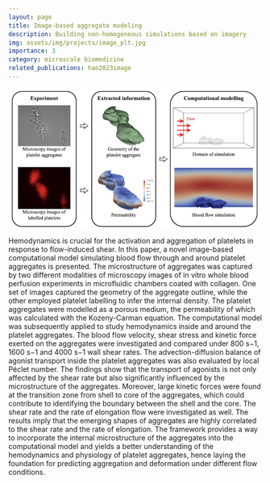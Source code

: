 ```yaml
---
layout: page
title: Image-based aggregate modeling
description: Building non-homogeneous simulations based on imagery
img: assets/img/projects/image_plt.jpg
importance: 3
category: microscale biomedicine
related_publications: hao2023image
---
```


![Image based computational model of platelet aggregates.](/assets/img/projects/image_plt.jpg)


Hemodynamics is crucial for the activation and aggregation of platelets in response to flow-induced shear. In this paper, a novel image-based computational model simulating blood flow through and around platelet aggregates is presented. The microstructure of aggregates was captured by two different modalities of microscopy images of in vitro whole blood perfusion experiments in microfluidic chambers coated with collagen. One set of images captured the geometry of the aggregate outline, while the other employed platelet labelling to infer the internal density. The platelet aggregates were modelled as a porous medium, the permeability of which was calculated with the Kozeny-Carman equation. The computational model was subsequently applied to study hemodynamics inside and around the platelet aggregates. The blood flow velocity, shear stress and kinetic force exerted on the aggregates were investigated and compared under 800 s−1, 1600 s−1 and 4000 s−1 wall shear rates. The advection-diffusion balance of agonist transport inside the platelet aggregates was also evaluated by local Péclet number. The findings show that the transport of agonists is not only affected by the shear rate but also significantly influenced by the microstructure of the aggregates. Moreover, large kinetic forces were found at the transition zone from shell to core of the aggregates, which could contribute to identifying the boundary between the shell and the core. The shear rate and the rate of elongation flow were investigated as well. The results imply that the emerging shapes of aggregates are highly correlated to the shear rate and the rate of elongation. The framework provides a way to incorporate the internal microstructure of the aggregates into the computational model and yields a better understanding of the hemodynamics and physiology of platelet aggregates, hence laying the foundation for predicting aggregation and deformation under different flow conditions.